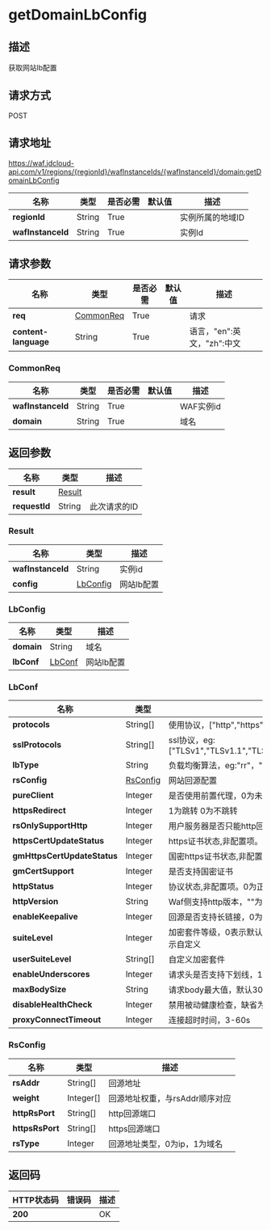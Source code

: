 # getDomainLbConfig


## 描述
获取网站lb配置

## 请求方式
POST

## 请求地址
https://waf.jdcloud-api.com/v1/regions/{regionId}/wafInstanceIds/{wafInstanceId}/domain:getDomainLbConfig

|名称|类型|是否必需|默认值|描述|
|---|---|---|---|---|
|**regionId**|String|True| |实例所属的地域ID|
|**wafInstanceId**|String|True| |实例Id|

## 请求参数
|名称|类型|是否必需|默认值|描述|
|---|---|---|---|---|
|**req**|[CommonReq](getdomainlbconfig#commonreq)|True| |请求|
|**content-language**|String|True| |语言，"en":英文，"zh":中文|

### <div id="commonreq">CommonReq</div>
|名称|类型|是否必需|默认值|描述|
|---|---|---|---|---|
|**wafInstanceId**|String|True| |WAF实例id|
|**domain**|String|True| |域名|

## 返回参数
|名称|类型|描述|
|---|---|---|
|**result**|[Result](getdomainlbconfig#result)| |
|**requestId**|String|此次请求的ID|

### <div id="result">Result</div>
|名称|类型|描述|
|---|---|---|
|**wafInstanceId**|String|实例id|
|**config**|[LbConfig](getdomainlbconfig#lbconfig)|网站lb配置|
### <div id="lbconfig">LbConfig</div>
|名称|类型|描述|
|---|---|---|
|**domain**|String|域名|
|**lbConf**|[LbConf](getdomainlbconfig#lbconf)|网站lb配置|
### <div id="lbconf">LbConf</div>
|名称|类型|描述|
|---|---|---|
|**protocols**|String[]|使用协议，["http","https"]|
|**sslProtocols**|String[]|ssl协议，eg:["TLSv1","TLSv1.1","TLSv1.2","SSLv2","SSLv3","TLSv1.3"]|
|**lbType**|String|负载均衡算法，eg:"rr"，"ip_hash"|
|**rsConfig**|[RsConfig](getdomainlbconfig#rsconfig)|网站回源配置|
|**pureClient**|Integer|是否使用前置代理，0为未使用，1为使用|
|**httpsRedirect**|Integer|1为跳转 0为不跳转|
|**rsOnlySupportHttp**|Integer|用户服务器是否只能http回源，1为是，0为否|
|**httpsCertUpdateStatus**|Integer|https证书状态,非配置项。-10为未绑定，0为已绑定|
|**gmHttpsCertUpdateStatus**|Integer|国密https证书状态,非配置项。-10为未绑定，0为已绑定|
|**gmCertSupport**|Integer|是否支持国密证书|
|**httpStatus**|Integer|协议状态,非配置项。0为正常，-10为不正常|
|**httpVersion**|String|Waf侧支持http版本，""为默认值http1.1,"http2"为http2|
|**enableKeepalive**|Integer|回源是否支持长链接，0为否|
|**suiteLevel**|Integer|加密套件等级，0表示默认为中级，1表示高级，2表示低级, 3表示自定义|
|**userSuiteLevel**|String[]|自定义加密套件|
|**enableUnderscores**|Integer|请求头是否支持下划线，1-是，0-否|
|**maxBodySize**|String|请求body最大值，默认300M，可为G/K|
|**disableHealthCheck**|Integer|禁用被动健康检查，缺省为0-否|
|**proxyConnectTimeout**|Integer|连接超时时间，3-60s|
### <div id="rsconfig">RsConfig</div>
|名称|类型|描述|
|---|---|---|
|**rsAddr**|String[]|回源地址|
|**weight**|Integer[]|回源地址权重，与rsAddr顺序对应|
|**httpRsPort**|String[]|http回源端口|
|**httpsRsPort**|String[]|https回源端口|
|**rsType**|Integer|回源地址类型，0为ip，1为域名|

## 返回码
|HTTP状态码|错误码|描述|
|---|---|---|
|**200**||OK|
